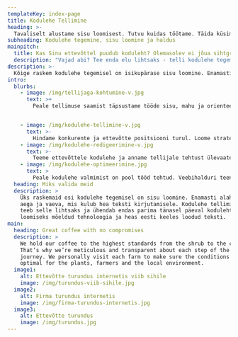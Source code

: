 ```yaml
---
templateKey: index-page
title: Kodulehe Tellimine
heading: >-
  Tavaliselt alustame sisu loomisest. Tutvu kuidas töötame. Täida küsimustik ja telli firmale uus koduleht!
subheading: Kodulehe tegemine, sisu loomine ja haldus
mainpitch:
  title: Kas Sinu ettevõttel puudub koduleht? Olemasolev ei jõua sihtgrupini?
  description: "Vajad abi? Tee enda elu lihtsaks - telli kodulehe tegemine hinnaga 15 € tund!"
description: >-
  Kõige raskem kodulehe tegemisel on isikupärase sisu loomine. Enamasti alahinnatakse aega ja vaeva, mis kulub hea teksti kirjutamisele. Teeme tellija jaoks selle lihtsaks. Ühendame parima tänasel päeval kodulehtede loomiseks mõeldud tehnoloogia hea eesti keelse tekstiga. Valmistame tellija vajadustest lähtuva veebilehe ja kirjutame äri tutvustava teksti. Vajadusel pakume veebihalduri teenust.
intro:
  blurbs:
    - image: /img/tellijaga-kohtumine-v.jpg
      text: >+
        Peale tellimuse saamist täpsustame tööde sisu, mahu ja orienteeruva ajakulu e-kirja või telefoni teel. Soovi korral kohtume tellija valitud kohas. Määrame võimalikud lisatööd, kodulehe eesmärgi ja kuidas seda saavutada.


    - image: /img/kodulehe-tellimine-v.jpg
      text: >-
        Hindame konkurente ja ettevõtte positsiooni turul. Loome strateegia ja sellest lähtudes kirjutame tellija firmat, selle tooteid ja teenuseid tutvustava teksti, mida saab kasutada kodulehe tegemisel.
    - image: /img/kodulehe-redigeerimine-v.jpg
      text: >-
        Teeme ettevõttele kodulehe ja anname tellijale tehtust ülevaate. Indekseerime valminud veebilehe interneti otsingumootoris. Tagame veebimajutuse, domeeni ning teostame vajalikud lisatööd. Hoolitseme, et kõik töötaks soovitud moel.
    - image: /img/kodulehe-optimeerimine.jpg
      text: >
        Peale kodulehe valmimist on pool tööd tehtud. Veebihalduri teenus tagab kodulehe toimimise. Redigeerime ja optimeerime veebilehte lähtudes tellija vajadustest ja külastatavuse statistikast. Nii jõuab Sinu toode või teenud võimaliku kliendini.
  heading: Miks valida meid
  description: >
    Üks raskemaid osi kodulehe tegemisel on sisu loomine. Enamasti alahinnatakse
    aega ja vaeva, mis kulub hea teksti kirjutamisele. Kodulehe tellimise teenus
    teeb selle lihtsaks ja ühendab endas parima tänasel päeval kodulehtede
    loomiseks mõeldud tehnoloogia ja heas eesti keeles loodud teksti.
main:
  heading: Great coffee with no compromises
  description: >
    We hold our coffee to the highest standards from the shrub to the cup.
    That’s why we’re meticulous and transparent about each step of the coffee’s
    journey. We personally visit each farm to make sure the conditions are
    optimal for the plants, farmers and the local environment.
  image1:
    alt: Ettevõtte turundus internetis viib sihile
    image: /img/turundus-viib-sihile.jpg
  image2:
    alt: Firma turundus internetis
    image: /img/firma-turundus-internetis.jpg
  image3:
    alt: Ettevõtte turundus
    image: /img/turundus.jpg
---
```


